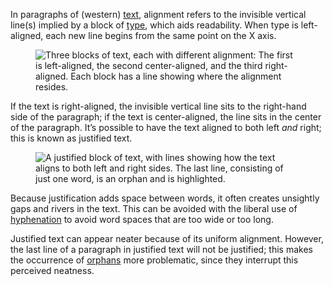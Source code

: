 
In paragraphs of (western) [text](/glossary/text_copy), alignment refers to the invisible vertical line(s) implied by a block of [type](/glossary/type), which aids readability. When type is left-aligned, each new line begins from the same point on the X axis. 

<figure>

![Three blocks of text, each with different alignment: The first is left-aligned, the second center-aligned, and the third right-aligned. Each block has a line showing where the alignment resides.](images/thumbnail.svg)

</figure>

If the text is right-aligned, the invisible vertical line sits to the right-hand side of the paragraph; if the text is center-aligned, the line sits in the center of the paragraph. It’s possible to have the text aligned to both left *and* right; this is known as justified text.

<figure>

![A justified block of text, with lines showing how the text aligns to both left and right sides. The last line, consisting of just one word, is an orphan and is highlighted.](images/Alignment_justification_2.svg)

</figure>

Because justification adds space between words, it often creates unsightly gaps and rivers in the text. This can be avoided with the liberal use of [hyphenation](/glossary/hyphenation) to avoid word spaces that are too wide or too long.

Justified text can appear neater because of its uniform alignment. However, the last line of a paragraph in justified text will not be justified; this makes the occurrence of [orphans](/glossary/widows_orphans) more problematic, since they interrupt this perceived neatness.
